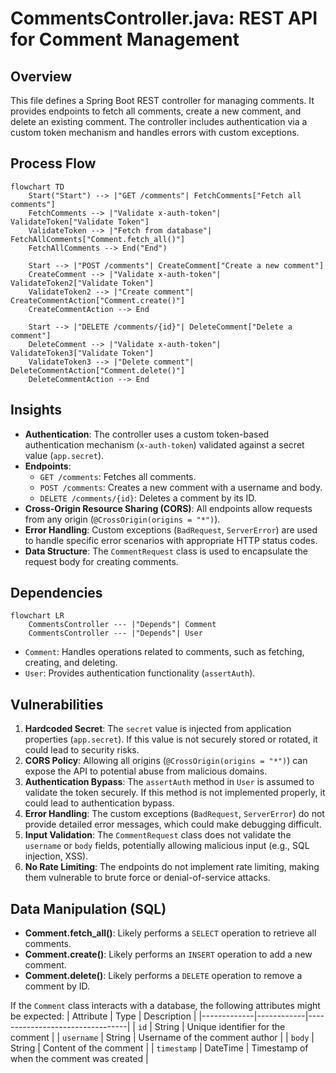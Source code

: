 # CommentsController.java: REST API for Comment Management

## Overview
This file defines a Spring Boot REST controller for managing comments. It provides endpoints to fetch all comments, create a new comment, and delete an existing comment. The controller includes authentication via a custom token mechanism and handles errors with custom exceptions.

## Process Flow
```mermaid
flowchart TD
    Start("Start") --> |"GET /comments"| FetchComments["Fetch all comments"]
    FetchComments --> |"Validate x-auth-token"| ValidateToken["Validate Token"]
    ValidateToken --> |"Fetch from database"| FetchAllComments["Comment.fetch_all()"]
    FetchAllComments --> End("End")

    Start --> |"POST /comments"| CreateComment["Create a new comment"]
    CreateComment --> |"Validate x-auth-token"| ValidateToken2["Validate Token"]
    ValidateToken2 --> |"Create comment"| CreateCommentAction["Comment.create()"]
    CreateCommentAction --> End

    Start --> |"DELETE /comments/{id}"| DeleteComment["Delete a comment"]
    DeleteComment --> |"Validate x-auth-token"| ValidateToken3["Validate Token"]
    ValidateToken3 --> |"Delete comment"| DeleteCommentAction["Comment.delete()"]
    DeleteCommentAction --> End
```

## Insights
- **Authentication**: The controller uses a custom token-based authentication mechanism (`x-auth-token`) validated against a secret value (`app.secret`).
- **Endpoints**:
  - `GET /comments`: Fetches all comments.
  - `POST /comments`: Creates a new comment with a username and body.
  - `DELETE /comments/{id}`: Deletes a comment by its ID.
- **Cross-Origin Resource Sharing (CORS)**: All endpoints allow requests from any origin (`@CrossOrigin(origins = "*")`).
- **Error Handling**: Custom exceptions (`BadRequest`, `ServerError`) are used to handle specific error scenarios with appropriate HTTP status codes.
- **Data Structure**: The `CommentRequest` class is used to encapsulate the request body for creating comments.

## Dependencies
```mermaid
flowchart LR
    CommentsController --- |"Depends"| Comment
    CommentsController --- |"Depends"| User
```

- `Comment`: Handles operations related to comments, such as fetching, creating, and deleting.
- `User`: Provides authentication functionality (`assertAuth`).

## Vulnerabilities
1. **Hardcoded Secret**: The `secret` value is injected from application properties (`app.secret`). If this value is not securely stored or rotated, it could lead to security risks.
2. **CORS Policy**: Allowing all origins (`@CrossOrigin(origins = "*")`) can expose the API to potential abuse from malicious domains.
3. **Authentication Bypass**: The `assertAuth` method in `User` is assumed to validate the token securely. If this method is not implemented properly, it could lead to authentication bypass.
4. **Error Handling**: The custom exceptions (`BadRequest`, `ServerError`) do not provide detailed error messages, which could make debugging difficult.
5. **Input Validation**: The `CommentRequest` class does not validate the `username` or `body` fields, potentially allowing malicious input (e.g., SQL injection, XSS).
6. **No Rate Limiting**: The endpoints do not implement rate limiting, making them vulnerable to brute force or denial-of-service attacks.

## Data Manipulation (SQL)
- **Comment.fetch_all()**: Likely performs a `SELECT` operation to retrieve all comments.
- **Comment.create()**: Likely performs an `INSERT` operation to add a new comment.
- **Comment.delete()**: Likely performs a `DELETE` operation to remove a comment by ID.

If the `Comment` class interacts with a database, the following attributes might be expected:
| Attribute   | Type       | Description                     |
|-------------|------------|---------------------------------|
| `id`        | String     | Unique identifier for the comment |
| `username`  | String     | Username of the comment author   |
| `body`      | String     | Content of the comment           |
| `timestamp` | DateTime   | Timestamp of when the comment was created |
